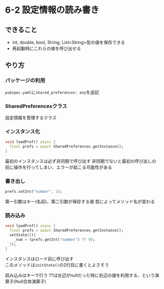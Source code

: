 # 6-2 設定情報の読み書き

## できること

- int, double, bool, String, List<String\>型の値を保存できる
- 再起動時にこれらの値を呼び出せる

## やり方

### パッケージの利用

```pubspec.yaml```に```shared_preferences: any```を追記

### SharedPreferencesクラス

設定情報を管理するクラス  

### インスタンス化

```dart
void loadPref() async {
  final prefs = await SharedPreferences.getInstance();
}
```

最初のインスタンスは必ず非同期で呼び出す
非同期でないと最初の呼び出しの前に操作を行ってしまい、エラーが起こる可能性がある

### 書き出し

```dart
prefs.setInt("number", 1);
```

第一引数はキー(名前)、第二引数が保存する値
型によってメソッド名が変わる

### 読み込み

```dart
void loadPref() async {
  final prefs = await SharedPreferences.getInstance();
  setState((){
    _num = (prefs.getInt("number") ?? 0);
  });
}
```

インスタンスはロード前に呼び出す  
このメソッドは```initState()```の2行目に書くとよさそう

読み込みはキーで行う
??は左辺がnullだった時に右辺の値を利用する、という演算子(Null合体演算子)
